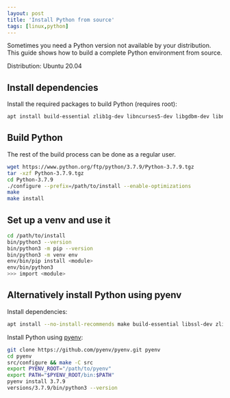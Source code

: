 ```yaml
---
layout: post
title: 'Install Python from source'
tags: [linux,python]
---
```


Sometimes you need a Python version not available by your distribution.
This guide shows how to build a complete Python environment from source.

Distribution: Ubuntu 20.04

<!--more-->

## Install dependencies

Install the required packages to build Python (requires root):

```bash
apt install build-essential zlib1g-dev libncurses5-dev libgdbm-dev libnss3-dev libssl-dev libreadline-dev libffi-dev wget
```

## Build Python

The rest of the build process can be done as a regular user.

```bash
wget https://www.python.org/ftp/python/3.7.9/Python-3.7.9.tgz
tar -xzf Python-3.7.9.tgz
cd Python-3.7.9
./configure --prefix=/path/to/install --enable-optimizations
make
make install
```

## Set up a venv and use it

```bash
cd /path/to/install
bin/python3 --version
bin/python3 -m pip --version
bin/python3 -m venv env
env/bin/pip install <module>
env/bin/python3
>>> import <module>
```

## Alternatively install Python using pyenv

Install dependencies:

```bash
apt install --no-install-recommends make build-essential libssl-dev zlib1g-dev libbz2-dev libreadline-dev libsqlite3-dev wget curl llvm libncurses5-dev xz-utils tk-dev libxml2-dev libxmlsec1-dev libffi-dev liblzma-dev
```

Install Python using [pyenv](https://github.com/pyenv/pyenv):

```bash
git clone https://github.com/pyenv/pyenv.git pyenv
cd pyenv
src/configure && make -C src
export PYENV_ROOT="/path/to/pyenv"
export PATH="$PYENV_ROOT/bin:$PATH"
pyenv install 3.7.9
versions/3.7.9/bin/python3 --version
```

